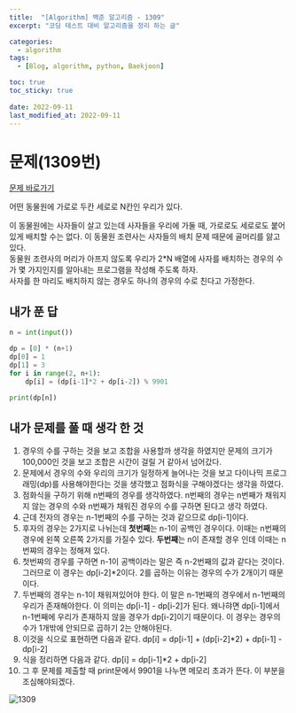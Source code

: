 ```yaml
---
title:  "[Algorithm] 백준 알고리즘 - 1309"
excerpt: "코딩 테스트 대비 알고리즘을 정리 하는 글"

categories:
  - algorithm
tags:
  - [Blog, algorithm, python, Baekjoon]

toc: true
toc_sticky: true
 
date: 2022-09-11
last_modified_at: 2022-09-11
---
```


# 문제(1309번)

[문제 바로가기](https://www.acmicpc.net/problem/1309)

어떤 동물원에 가로로 두칸 세로로 N칸인  우리가 있다.

이 동물원에는 사자들이 살고 있는데 사자들을 우리에 가둘 때, 가로로도 세로로도 붙어 있게 배치할 수는 없다. 이 동물원 조련사는 사자들의 배치 문제 때문에 골머리를 앓고 있다.  
동물원 조련사의 머리가 아프지 않도록 우리가 2*N 배열에 사자를 배치하는 경우의 수가 몇 가지인지를 알아내는 프로그램을 작성해 주도록 하자.  
사자를 한 마리도 배치하지 않는 경우도 하나의 경우의 수로 친다고 가정한다.

## 내가 푼 답
```python
n = int(input())

dp = [0] * (n+1)
dp[0] = 1
dp[1] = 3
for i in range(2, n+1):
    dp[i] = (dp[i-1]*2 + dp[i-2]) % 9901
        
print(dp[n])
```

## 내가 문제를 풀 때 생각 한 것
1. 경우의 수를 구하는 것을 보고 조합을 사용할까 생각을 하였지만 문제의 크기가 100,000인 것을 보고 조합은 시간이 걸릴 거 같아서 넘어갔다.
2. 문제에서 경우의 수와 우리의 크기가 일정하게 늘어나는 것을 보고 다이나믹 프로그래밍(dp)를 사용해야한다는 것을 생각했고 점화식을 구해야겠다는 생각을 하였다. 
3. 점화식을 구하기 위해 n번째의 경우를 생각하였다. n번째의 경우는 n번째가 채워지지 않는 경우의 수와 n번째가 채워진 경우의 수를 구하면 된다고 생각 하였다.
4. 근데 전자의 경우는 n-1번째의 수를 구하는 것과 같으므로 dp[i-1]이다.
5. 후자의 경우는 2가지로 나뉘는데 **첫번째**는 n-1이 공백인 경우이다. 이때는 n번째의 경우에 왼쪽 오른쪽 2가지를 가질수 있다. **두번째**는 n이 존재할 경우 인데 이때는 n번쨔의 경우는 정해져 있다. 
6. 첫번쨔의 경우를 구하면 n-1이 공백이라는 말은 즉 n-2번째의 값과 같다는 것이다. 그러므로 이 경우는 dp[i-2]*2이다. 2를 곱하는 이유는 경우의 수가 2개이기 때문이다.
7. 두번째의 경우는 n-1이 채워져있어야 한다. 이 말은 n-1번째의 경우에서 n-1번째의 우리가 존재해야한다. 이 의미는 dp[i-1] - dp[i-2]가 된다. 왜나햐면 dp[i-1]에서 n-1번째에 우리가 존재하지 않을 경우가 dp[i-2]이기 때문이다. 이 경우는 경우의 수가 1개밖에 안되므로 곱하기 2는 안해야된다.
8. 이것을 식으로 표현하면 다음과 같다. dp[i] = dp[i-1] + (dp[i-2]*2) + dp[i-1] - dp[i-2]
9. 식을 정리하면 다음과 같다. dp[i] = dp[i-1]*2 + dp[i-2]
10. 그 후 문제를 제출할 때 print문에서 9901을 나누면 메모리 초과가 뜬다. 이 부분을 조심해야되겠다.

![1309](https://user-images.githubusercontent.com/91014308/189522999-fdb8e16a-91e4-4f79-9a38-53af0c862a42.jpg)
